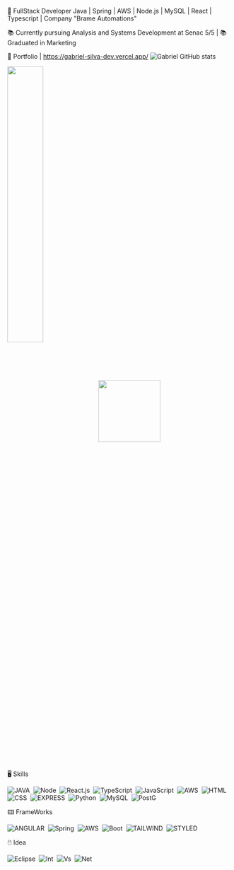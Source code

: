 💾 FullStack Developer Java | Spring | AWS | Node.js | MySQL | React | Typescript | Company "Brame Automations"

📚 Currently pursuing Analysis and Systems Development at Senac 5/5 | 📚 Graduated in Marketing

💾 Portfolio | https://gabriel-silva-dev.vercel.app/
![Gabriel GitHub stats](https://github-readme-stats.vercel.app/api?username=GabrielSilva0109&show_icons=true&theme=onedark)

<div>
  <img width="40%" align="center"  src="https://github-readme-streak-stats.herokuapp.com?user=GabrielSilva0109&theme=radical&mode=weekly" />
  <img height="140em" align="center" src="https://github-readme-stats.vercel.app/api/top-langs/?username=GabrielSilva0109&layout=compact&langs_count=10&theme=codeSTACKr"/>
 </div>
</div>
&nbsp;

🖥 Skills 

![JAVA](https://img.shields.io/badge/Java-ED8B00?style=for-the-badge&logo=openjdk&logoColor=white)&nbsp;
![Node](https://img.shields.io/badge/Node.js-43853D?style=for-the-badge&logo=node.js&logoColor=white)&nbsp;
![React.js](https://img.shields.io/badge/React-20232A?style=for-the-badge&logo=react&logoColor=61DAFB)&nbsp;
![TypeScript](https://img.shields.io/badge/TypeScript-007ACC?style=for-the-badge&logo=typescript&logoColor=white)&nbsp;
![JavaScript](https://img.shields.io/badge/JavaScript-F7DF1E?style=for-the-badge&logo=javascript&logoColor=black)&nbsp;
![AWS](https://img.shields.io/badge/Amazon_AWS-232F3E?style=for-the-badge&logo=amazon-aws&logoColor=white)&nbsp;
![HTML](https://img.shields.io/badge/HTML5-E34F26?style=for-the-badge&logo=html5&logoColor=white)&nbsp;
![CSS](https://img.shields.io/badge/CSS3-1572B6?style=for-the-badge&logo=css3&logoColor=white)&nbsp;
![EXPRESS](https://img.shields.io/badge/Express.js-404D59?style=for-the-badge)&nbsp;
![Python](https://img.shields.io/badge/Python-14354C?style=for-the-badge&logo=python&logoColor=white)&nbsp;
![MySQL](https://img.shields.io/badge/MySQL-00000F?style=for-the-badge&logo=mysql&logoColor=white)&nbsp;
![PostG](https://img.shields.io/badge/PostgreSQL-316192?style=for-the-badge&logo=postgresql&logoColor=white)&nbsp;

🖽 FrameWorks

![ANGULAR](https://img.shields.io/badge/Angular-DD0031?style=for-the-badge&logo=angular&logoColor=white)&nbsp;
![Spring](https://img.shields.io/badge/Spring-6DB33F?style=for-the-badge&logo=spring&logoColor=white)&nbsp;
![AWS](https://img.shields.io/badge/Amazon_AWS-232F3E?style=for-the-badge&logo=amazon-aws&logoColor=white)&nbsp;
![Boot](https://img.shields.io/badge/Bootstrap-563D7C?style=for-the-badge&logo=bootstrap&logoColor=white)&nbsp;
![TAILWIND](https://img.shields.io/badge/Tailwind_CSS-38B2AC?style=for-the-badge&logo=tailwind-css&logoColor=white)&nbsp;
![STYLED](https://img.shields.io/badge/styled--components-DB7093?style=for-the-badge&logo=styled-components&logoColor=white)&nbsp;

🖱️ Idea

![Eclipse](https://img.shields.io/badge/Eclipse-2C2255?style=for-the-badge&logo=eclipse&logoColor=white)&nbsp;
![Int](https://img.shields.io/badge/IntelliJ_IDEA-000000.svg?style=for-the-badge&logo=intellij-idea&logoColor=white)&nbsp;
![Vs](https://img.shields.io/badge/Visual_Studio_Code-0078D4?style=for-the-badge&logo=visual%20studio%20code&logoColor=white)&nbsp;
![Net](https://img.shields.io/badge/apache%20netbeans-1B6AC6?style=for-the-badge&logo=apache%20netbeans%20IDE&logoColor=white)&nbsp;

